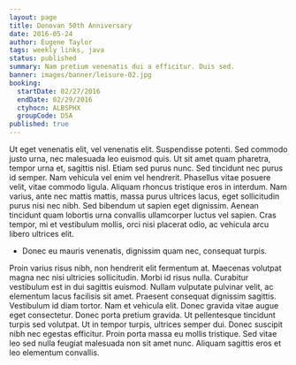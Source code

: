 ```yaml
---
layout: page
title: Donovan 50th Anniversary
date: 2016-05-24
author: Eugene Taylor
tags: weekly links, java
status: published
summary: Nam pretium venenatis dui a efficitur. Duis sed.
banner: images/banner/leisure-02.jpg
booking:
  startDate: 02/27/2016
  endDate: 02/29/2016
  ctyhocn: ALBSPHX
  groupCode: D5A
published: true
---
```

Ut eget venenatis elit, vel venenatis elit. Suspendisse potenti. Sed commodo justo urna, nec malesuada leo euismod quis. Ut sit amet quam pharetra, tempor urna et, sagittis nisl. Etiam sed purus nunc. Sed tincidunt nec purus id semper. Nam vehicula vel enim vel hendrerit. Phasellus vitae posuere velit, vitae commodo ligula. Aliquam rhoncus tristique eros in interdum. Nam varius, ante nec mattis mattis, massa purus ultrices lacus, eget sollicitudin purus nisi nec nibh. Sed bibendum ut sapien eget dignissim. Aenean tincidunt quam lobortis urna convallis ullamcorper luctus vel sapien. Cras tempor, mi et vestibulum mollis, orci nisi placerat odio, ac vehicula arcu libero ultrices elit.

* Donec eu mauris venenatis, dignissim quam nec, consequat turpis.

Proin varius risus nibh, non hendrerit elit fermentum at. Maecenas volutpat magna nec nisi ultricies sollicitudin. Morbi id risus nulla. Curabitur vestibulum est in dui sagittis euismod. Nullam vulputate pulvinar velit, ac elementum lacus facilisis sit amet. Praesent consequat dignissim sagittis. Vestibulum id diam tortor. Nam et vehicula elit. Donec gravida vitae augue eget consectetur. Donec porta pretium gravida. Ut pellentesque tincidunt turpis sed volutpat. Ut in tempor turpis, ultrices semper dui. Donec suscipit nibh nec egestas efficitur. Proin porta massa eu mollis tristique. Sed vitae leo sed nulla feugiat malesuada non sit amet nunc. Aliquam sagittis eros et leo elementum convallis.
